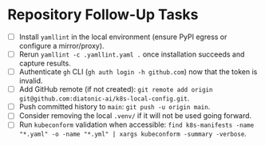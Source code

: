 # Repository Follow-Up Tasks

- [ ] Install `yamllint` in the local environment (ensure PyPI egress or configure a mirror/proxy).
- [ ] Rerun `yamllint -c .yamllint.yaml .` once installation succeeds and capture results.
- [ ] Authenticate `gh` CLI (`gh auth login -h github.com`) now that the token is invalid.
- [ ] Add GitHub remote (if not created): `git remote add origin git@github.com:diatonic-ai/k8s-local-config.git`.
- [ ] Push committed history to `main`: `git push -u origin main`.
- [ ] Consider removing the local `.venv/` if it will not be used going forward.
- [ ] Run `kubeconform` validation when accessible: `find k8s-manifests -name "*.yaml" -o -name "*.yml" | xargs kubeconform -summary -verbose`.
